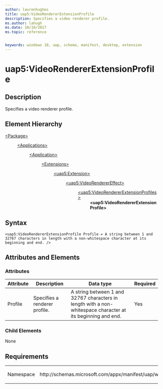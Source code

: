 ```yaml
---
author: laurenhughes
title: uap5:VideoRendererExtensionProfile
description: Specifies a video renderer profile.
ms.author: lahugh
ms.date: 10/10/2017
ms.topic: reference


keywords: windows 10, uwp, schema, manifest, desktop, extension 
---
```


# uap5:VideoRendererExtensionProfile

## Description
Specifies a video renderer profile.

## Element Hierarchy
<dl>
<dt><a href="element-package.md">&lt;Package&gt;</a></dt>
<dd>
<dl>
<dt><a href="element-applications.md">&lt;Applications&gt;</a></dt>
<dd>
<dl>
<dt><a href="element-application.md">&lt;Application&gt;</a></dt>
<dd>
<dl>
<dt><a href="element-1-extensions.md">&lt;Extensions&gt;</a></dt>
<dd>
<dl>
<dt><a href="element-uap5-extension.md">&lt;uap5:Extension&gt;</a></dt>
<dd>
<dl>
<dt><a href="element-uap5-VideoRendererEffect.md">&lt;uap5:VideoRendererEffect&gt;</a></dt>
<dd>
<dl>
<dt><a href="element-uap5-VideoRendererExtensionProfiles.md">&lt;uap5:VideoRendererExtensionProfiles&gt;</a></dt>
<dd><b>&lt;uap5:VideoRendererExtensionProfile&gt;</b></dd>
</dl>
</dd>
</dl>
</dd>
</dl>
</dd>
</dl>
</dd>
</dl>
</dd>
</dl>
</dd>
</dl>

## Syntax
```syntax
<uap5:VideoRendererExtensionProfile Profile = A string between 1 and 32767 characters in length with a non-whitespace character at its beginning and end. />
```

## Attributes and Elements

### Attributes
| Attribute | Description | Data type | Required |
|-----------|-------------|-----------|----------|
| Profile | Specifies a renderer profile. | A string between 1 and 32767 characters in length with a non-whitespace character at its beginning and end. | Yes |

### Child Elements
None


## Requirements

<table>
<colgroup>
<col width="50%" />
<col width="50%" />
</colgroup>
<tbody>
<tr class="odd">
<td><p>Namespace</p></td>
<td><p>http://schemas.microsoft.com/appx/manifest/uap/windows10/5</p></td>
</tr>
</tbody>
</table>